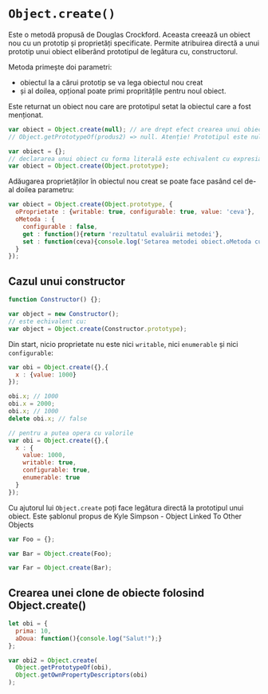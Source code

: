 # `Object.create()`

Este o metodă propusă de Douglas Crockford. Aceasta creează un obiect nou cu un prototip și proprietăți specificate.
Permite atribuirea directă a unui prototip unui obiect eliberând prototipul de legătura cu, constructorul.

Metoda primește doi parametri:
- obiectul la a cărui prototip se va lega obiectul nou creat
- și al doilea, opțional poate primi propritățile pentru noul obiect.

Este returnat un obiect nou care are prototipul setat la obiectul care a fost menționat.

```javascript
var obiect = Object.create(null); // are drept efect crearea unui obiect nou.
// Object.getPrototypeOf(produs2) => null. Atenție! Prototipul este null

var obiect = {};
// declararea unui obiect cu forma literală este echivalent cu expresia de mai jos care are același efect:
var obiect = Object.create(Object.prototype);
```

Adăugarea proprietăților în obiectul nou creat se poate face pasând cel de-al doilea parametru:

```javascript
var obiect = Object.create(Object.prototype, {
  oProprietate : {writable: true, configurable: true, value: 'ceva'},
  oMetoda : {
    configurable : false,
    get : function(){return 'rezultatul evaluării metodei'},
    set : function(ceva){console.log('Setarea metodei obiect.oMetoda cu valoarea ', ceva);}
  }
});
```

## Cazul unui constructor

```javascript
function Constructor() {};

var object = new Constructor();
// este echivalent cu:
var object = Object.create(Constructor.prototype);
```

Din start, nicio proprietate nu este nici `writable`, nici `enumerable` și nici `configurable`:

```javascript
var obi = Object.create({},{
  x : {value: 1000}
});

obi.x; // 1000
obi.x = 2000;
obi.x; // 1000
delete obi.x; // false

// pentru a putea opera cu valorile
var obi = Object.create({},{
  x : {
    value: 1000,
    writable: true,
    configurable: true,
    enumerable: true
  }
});
```

Cu ajutorul lui `Object.create` poți face legătura directă la prototipul unui obiect. Este șablonul propus de Kyle Simpson - Object Linked To Other Objects

```javascript
var Foo = {};

var Bar = Object.create(Foo);

var Far = Object.create(Bar);
```

## Crearea unei clone de obiecte folosind Object.create()

```javascript
let obi = {
  prima: 10,
  aDoua: function(){console.log("Salut!");}
};

var obi2 = Object.create(
  Object.getPrototypeOf(obi),
  Object.getOwnPropertyDescriptors(obi)
);
```
